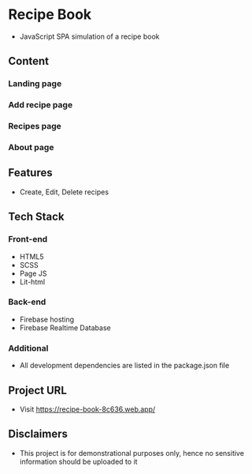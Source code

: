 # Recipe Book
- JavaScript SPA simulation of a recipe book

## Content

### Landing page
### Add recipe page
### Recipes page
### About page

## Features
- Create, Edit, Delete recipes

## Tech Stack
### Front-end
- HTML5
- SCSS
- Page JS
- Lit-html

### Back-end
- Firebase hosting
- Firebase Realtime Database

### Additional
- All development dependencies are listed in the package.json file

## Project URL
- Visit https://recipe-book-8c636.web.app/

## Disclaimers
- This project is for demonstrational purposes only, hence no sensitive information should be uploaded to it